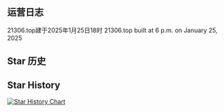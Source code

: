 ## 运营日志
21306.top建于2025年1月25日18时
21306.top built at 6 p.m. on January 25, 2025

## Star 历史
## Star History
[![Star History Chart](https://api.star-history.com/svg?repos=Zmh20121211/21306.top&type=Date)](https://www.star-history.com/#Zmh20121211/21306.top&Date)
